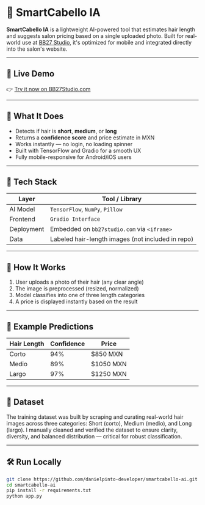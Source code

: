 # 🤖 SmartCabello IA

**SmartCabello IA** is a lightweight AI-powered tool that estimates hair length and suggests salon pricing based on a single uploaded photo. Built for real-world use at [BB27 Studio](https://bb27studio.com), it's optimized for mobile and integrated directly into the salon's website.

---

## 🚀 Live Demo

👉 [Try it now on BB27Studio.com](https://bb27studio.com/smartcabello-ai)

---

## 📸 What It Does

- Detects if hair is **short**, **medium**, or **long**
- Returns a **confidence score** and price estimate in MXN
- Works instantly — no login, no loading spinner
- Built with TensorFlow and Gradio for a smooth UX
- Fully mobile-responsive for Android/iOS users

---

## 🧠 Tech Stack

| Layer        | Tool / Library      |
| ------------ | ------------------- |
| AI Model     | `TensorFlow`, `NumPy`, `Pillow` |
| Frontend     | `Gradio Interface`  |
| Deployment   | Embedded on `bb27studio.com` via `<iframe>` |
| Data         | Labeled hair-length images (not included in repo) |

---

## 🔧 How It Works

1. User uploads a photo of their hair (any clear angle)
2. The image is preprocessed (resized, normalized)
3. Model classifies into one of three length categories
4. A price is displayed instantly based on the result

---

## 🧪 Example Predictions

| Hair Length | Confidence | Price    |
| ----------- | ---------- | -------- |
| Corto       | 94%        | $850 MXN |
| Medio       | 89%        | $1050 MXN |
| Largo       | 97%        | $1250 MXN |

---

## 🧹 Dataset

The training dataset was built by scraping and curating real-world hair images across three categories: Short (corto), Medium (medio), and Long (largo). I manually cleaned and verified the dataset to ensure clarity, diversity, and balanced distribution — critical for robust classification.

---

## 🛠️ Run Locally

```bash
git clone https://github.com/danielpinto-developer/smartcabello-ai.git
cd smartcabello-ai
pip install -r requirements.txt
python app.py
